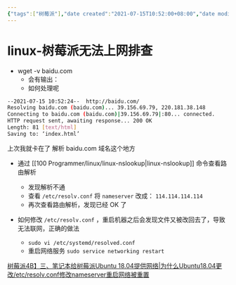 ```yaml
---
{"tags":["树莓派"],"date created":"2021-07-15T10:52:00+08:00","date modified":"2024-02-02T16:15:46+08:00","dg-publish":true,"permalink":"/100 Programmer/linux/linux-树莓派无法上网排查/","dgPassFrontmatter":true,"noteIcon":"2","created":"2021-07-15T10:52:00+08:00","updated":"2024-02-02T16:15:46+08:00"}
---
```



# linux-树莓派无法上网排查

- wget -v baidu.com
    - 会有输出：
    - 如何处理呢

```bash
--2021-07-15 10:52:24--  http://baidu.com/
Resolving baidu.com (baidu.com)... 39.156.69.79, 220.181.38.148
Connecting to baidu.com (baidu.com)|39.156.69.79|:80... connected.
HTTP request sent, awaiting response... 200 OK
Length: 81 [text/html]
Saving to: ‘index.html’
```

上次我就卡在了 解析 baidu.com 域名这个地方

- 通过 [[100 Programmer/linux/linux-nslookup\|linux-nslookup]] 命令查看路由解析
    - 发现解析不通
    - 查看 `/etc/resolv.conf` 将 `nameserver` 改成： `114.114.114.114`
    - 再次查看路由解析，发现已经 OK 了


- 如何修改 `/etc/resolv.conf` ，重启机器之后会发现文件又被改回去了，导致无法联网，正确的做法
	- `sudo vi /etc/systemd/resolved.conf`
	- 重启网络服务 `sudo service networking restart`

[树莓派4B】三、笔记本给树莓派Ubuntu 18.04提供网络|为什么Ubuntu18.04更改/etc/resolv.conf修改nameserver重启网络被重置](https://blog.csdn.net/qq_42820594/article/details/107325437)